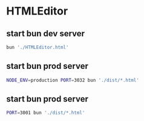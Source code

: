 # HTMLEditor

## start bun dev server
```bash
bun './HTMLEditor.html'
```

## start bun prod server
```bash
NODE_ENV=production PORT=3032 bun './dist/*.html'
```


## start bun prod server
```bash
PORT=3001 bun './dist/*.html'
```

